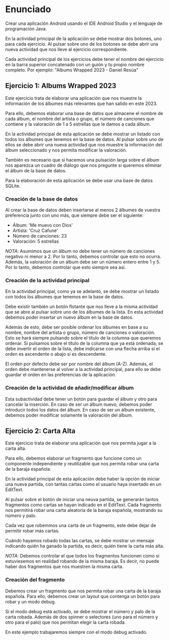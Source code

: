 # Enunciado

Crear una aplicación Android usando el IDE Android Studio y el lenguaje de programación Java. 

En la actividad principal de la aplicación se debe mostrar dos botones, uno para cada ejercicio. Al pulsar sobre uno de los botones se debe abrir una nueva actividad que nos lleve al ejercicio correspondiente.

Cada actividad principal de los ejercicios debe tener el nombre del ejercicio en la barra superior concatenado con un guión y tu propio nombre completo. Por ejemplo:
"Albums Wrapped 2023 - Daniel Resúa"

## Ejercicio 1: Albums Wrapped 2023

Este ejercicio trata de elaborar una aplicación que nos muestre la información de los álbumes más relevantes que han salido en este 2023.

Para ello, debemos elaborar una base de datos que almacene el nombre de cada álbum, el nombre del artista o grupo, el número de canciones que contiene y la valoración de 1 a 5 estrellas que le damos a cada álbum.

En la actividad principal de esta aplicación se debe mostrar un listado con todos los álbumes que tenemos en la base de datos. Al pulsar sobre uno de ellos se debe abrir una nueva actividad que nos muestre la información del álbum seleccionado y nos permita modificar la valoración.

También es necesario que si hacemos una pulsación larga sobre el álbum nos aparezca un cuadro de diálogo que nos pregunte si queremos eliminar el álbum de la base de datos.

Para la elaboración de esta aplicación se debe usar una base de datos SQLite.

### Creación de la base de datos

Al crear la base de datos deben insertarse al menos 2 álbumes de vuestra preferencia junto con uno más, que siempre debe ser el siguiente:
 - Álbum: 'Me muevo con Dios'
 - Artista: 'Cruz Cafune'
 - Número de canciones: 23
 - Valoración: 5 estrellas

*NOTA*: Asumimos que un álbum no debe tener un número de canciones negativo ni menor a 2. Por lo tanto, debemos controlar que esto no ocurra.
Además, la valoración de un álbum debe ser un número entero entre 1 y 5. Por lo tanto, debemos controlar que esto siempre sea así.

### Creación de la actividad principal

En la actividad principal, como ya se adelantó, se debe mostrar un listado con todos los álbumes que tenemos en la base de datos.

Debe existir también un botón flotante que nos lleve a la misma actividad que se abre al pulsar sobre uno de los álbumes de la lista. En esta actividad debemos poder insertar un nuevo álbum en la base de datos.

Además de esto, debe ser posible ordenar los álbumes en base a su nombre, nombre del artista o grupo, número de canciones o valoración. 
Esto se hará siempre pulsando sobre el título de la columna que queremos ordenar. Si pulsamos sobre el título de la columna que ya está ordenada, se debe invertir el orden de la lista, debe indicarse con una flecha arriba si el orden es ascendente o abajo si es descendente.

El orden por defecto debe ser por nombre del álbum (A-Z). Además, el orden debe mantenerse al volver a la actividad principal, para ello se debe guardar el orden en las preferencias de la aplicación.

### Creación de la actividad de añadir/modificar álbum

Esta subactividad debe tener un botón para guardar el álbum y otro para cancelar la inserción. En caso de ser un álbum nuevo, debemos poder introducir todos los datos del álbum.
En caso de ser un álbum existente, debemos poder modificar solamente la valoración del álbum.

## Ejercicio 2: Carta Alta

Este ejercicio trata de elaborar una aplicación que nos permita jugar a la carta alta. 

Para ello, debemos elaborar un fragmento que funcione como un componente independiente y reutilizable que nos permita robar una carta de la baraja española.

En la actividad principal de esta aplicación debe haber la opción de iniciar una nueva partida, con tantas cartas como el usuario haya insertado en un EditText.

Al pulsar sobre el botón de iniciar una neuva partida, se generarán tantos fragmentos como cartas se hayan indicado en el EditText. Cada fragmento nos permitirá robar una carta aleatoria de la baraja española, mostrando su número y palo.

Cada vez que robemmos una carta de un fragmento, este debe dejar de permitir robar más cartas. 

Cuándo hayamos robado todas las cartas, se debe mostrar un mensaje indicando quién ha ganado la partida, es decir, quién tiene la carta más alta.

*NOTA*: Debemos controlar el que todos los fragmentos funcionen como si estuviesemos en realidad robando de la misma baraja. Es decir, no puede haber dos fragmentos que nos muestren la misma carta.

### Creación del fragmento

Debemos crear un fragmento que nos permita robar una carta de la baraja española. Para ello, debemos crear un layout que contenga un botón para robar y un modo debug.

Si el modo debug está activado, se debe mostrar el número y palo de la carta robada. Además de dos spinner o selectores (uno para el número y otro para el palo) que nos permitan elegir la carta robada. 

En este ejemplo trabajaremos siempre con el modo debug activado.

